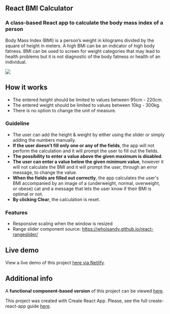 ## React BMI Calculator

### A class-based React app to calculate the body mass index of a person 

Body Mass Index (BMI) is a person’s weight in kilograms divided by the square of height in meters. A high BMI can be an indicator of high body fatness. BMI can be used to screen for weight categories that may lead to health problems but it is not diagnostic of the body fatness or health of an individual.

![](https://media.giphy.com/media/GXBoSgBHRlShbc1yR4/giphy.gif)


## How it works
* The entered height should be limited to values between 95cm - 220cm.
* The entered weight should be limited to values between 10kg - 300kg.
* There is no option to change the unit of measure.

### Guideline 
* The user can add the height & weight by either using the slider or simply adding the numbers manually.
* **If the user doesn't fill only one or any of the fields**, the app will not perform the calculation and it will prompt the user to fill out the fields.
* **The possibility to enter a value above the given maximum is disabled**. 
* **The user can enter a value below the given minimum value**, however it will not calculate the BMI and it will prompt the user, through an error message, to change the value.
* **When the fields are filled out correctly**, the app calculates the user's BMI accompanied by an image of a (underweight, normal, overweight, or obese) cat and a message that lets the user know if their BMI is optimal or not.  
* **By clicking Clear**, the calculation is reset.



### Features
* Responsive scaling when the window is resized
* Range slider component source: https://whoisandy.github.io/react-rangeslider/


## Live demo 
View a live demo of this project [here via Netlify](https://sb-bmi-class.netlify.app).

## Additional info

A **functional component-based version** of this project can be viewed [here](https://github.com/boglarkasebestyen/react_bmi_calculator_hooks).

This project was created with Create React App.
Please, see the full create-react-app guide [here](https://github.com/facebook/create-react-app/blob/master/packages/cra-template/template/README.md).
